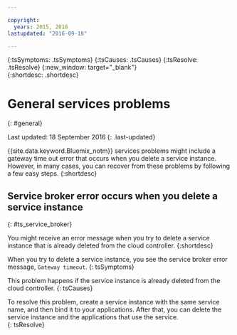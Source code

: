 ```yaml
---

copyright:
  years: 2015, 2016
lastupdated: "2016-09-18"

---
```




{:tsSymptoms: .tsSymptoms} 
{:tsCauses: .tsCauses} 
{:tsResolve: .tsResolve} 
{:new_window: target="_blank"}  
{:shortdesc: .shortdesc}


# General services problems
{: #general}

Last updated: 18 September 2016
{: .last-updated}

{{site.data.keyword.Bluemix_notm}} services problems might include a gateway time out error that occurs when you delete a service instance. However, in many cases, you can recover from these problems by following a few easy steps.
{:shortdesc}

## Service broker error occurs when you delete a service instance
{: #ts_service_broker}

You might receive an error message when you try to delete a service instance that is already deleted from the cloud controller.
{:shortdesc}


When you try to delete a service instance, you see the service broker error message, `Gateway timeout`.
{: tsSymptoms}


This problem happens if the service instance is already deleted from the cloud controller.
{: tsCauses}


To resolve this problem, create a service instance with the same service name, and then bind it to your applications. After that, you can delete the service instance and the applications that use the service.   
{: tsResolve}


